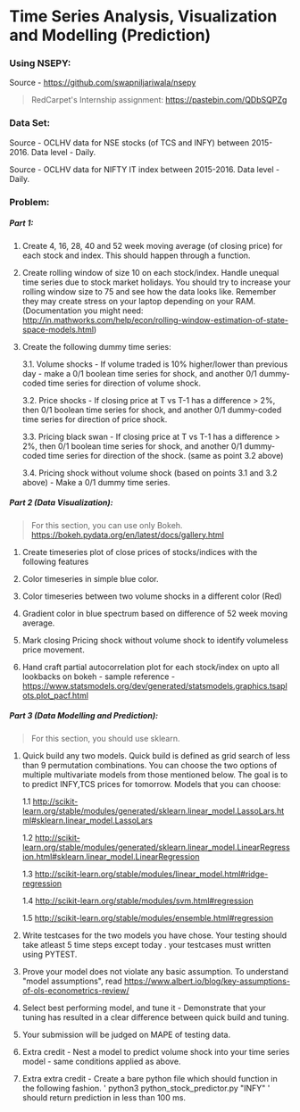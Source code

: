 # Time Series Analysis, Visualization and Modelling (Prediction)


### Using NSEPY: 

Source - https://github.com/swapniljariwala/nsepy


> RedCarpet's Internship assignment: https://pastebin.com/QDbSQPZg


### Data Set:

Source - OCLHV data for NSE stocks (of TCS and INFY) between 2015-2016. Data level - Daily.

Source - OCLHV data for NIFTY IT index between 2015-2016. Data level - Daily.


### Problem:


##### Part 1:

1. Create 4, 16, 28, 40 and 52 week moving average (of closing price) for each stock and index. This should happen through a function.

2. Create rolling window of size 10 on each stock/index. Handle unequal time series due to stock market holidays. You should try to increase your rolling window size to 75 and see how the data looks like. Remember they may create stress on your laptop depending on your RAM. (Documentation you might need: http://in.mathworks.com/help/econ/rolling-window-estimation-of-state-space-models.html)

3. Create the following dummy time series:

    3.1. Volume shocks - If volume traded is 10% higher/lower than previous day - make a 0/1 boolean time series for shock, and another 0/1 dummy-coded time series for direction of volume shock.

    3.2. Price shocks - If closing price at T vs T-1 has a difference > 2%, then 0/1 boolean time series for shock, and another 0/1 dummy-coded time series for direction of price shock.

    3.3. Pricing black swan - If closing price at T vs T-1 has a difference > 2%, then 0/1 boolean time series for shock, and another 0/1 dummy-coded time series for direction of the shock. (same as point 3.2 above)

    3.4. Pricing shock without volume shock (based on points 3.1 and 3.2 above) - Make a 0/1 dummy time series.


##### Part 2 (Data Visualization):

> For this section, you can use only Bokeh. https://bokeh.pydata.org/en/latest/docs/gallery.html

1. Create timeseries plot of close prices of stocks/indices with the following features

2. Color timeseries in simple blue color.

3. Color timeseries between two volume shocks in a different color (Red)

4. Gradient color in blue spectrum based on difference of 52 week moving average.

5. Mark closing Pricing shock without volume shock to identify volumeless price movement.

6. Hand craft partial autocorrelation plot for each stock/index on upto all lookbacks on bokeh - sample reference - https://www.statsmodels.org/dev/generated/statsmodels.graphics.tsaplots.plot_pacf.html


##### Part 3 (Data Modelling and Prediction):

> For this section, you should use sklearn.

1. Quick build any two models. Quick build is defined as grid search of less than 9 permutation combinations. You can choose the two options of multiple multivariate models from those mentioned below. The goal is to to predict INFY,TCS prices for tomorrow. Models that you can choose:

    1.1 http://scikit-learn.org/stable/modules/generated/sklearn.linear_model.LassoLars.html#sklearn.linear_model.LassoLars

    1.2 http://scikit-learn.org/stable/modules/generated/sklearn.linear_model.LinearRegression.html#sklearn.linear_model.LinearRegression

    1.3 http://scikit-learn.org/stable/modules/linear_model.html#ridge-regression

    1.4 http://scikit-learn.org/stable/modules/svm.html#regression

    1.5 http://scikit-learn.org/stable/modules/ensemble.html#regression

2. Write testcases for the two models you have chose. Your testing should take atleast 5 time steps except today . your testcases must written using PYTEST.

3. Prove your model does not violate any basic assumption. To understand "model assumptions", read https://www.albert.io/blog/key-assumptions-of-ols-econometrics-review/

4. Select best performing model, and tune it - Demonstrate that your tuning has resulted in a clear difference between quick build and tuning.

5. Your submission will be judged on MAPE of testing data.

6. Extra credit - Nest a model to predict volume shock into your time series model - same conditions applied as above.

7. Extra extra credit - Create a bare python file which should function in the following fashion. ' python3 python_stock_predictor.py "INFY" ' should return prediction in less than 100 ms.

